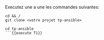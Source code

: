 Executez une a une les commandes suivantes: 

```shell
cd && /
git clone <votre projet tp-ansible> 
```

```
cd tp-ansible 
```{{execute T1}}




 